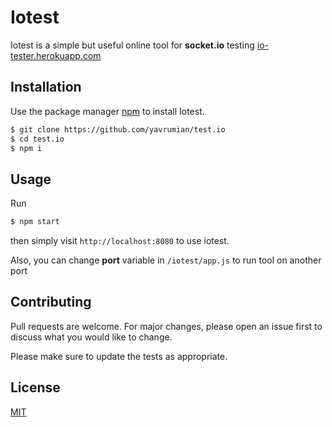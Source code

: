 # Iotest

Iotest is a simple but useful online tool for **socket.io** testing [io-tester.herokuapp.com](http://io-tester.herokuapp.com/)

## Installation

Use the package manager [npm](https://www.npmjs.com/) to install Iotest.

```bash
$ git clone https://github.com/yavrumian/test.io
$ cd test.io
$ npm i
```

## Usage
Run 
```bash
$ npm start
```

then simply visit `http://localhost:8080` to use iotest.

Also, you can change **port** variable in `/iotest/app.js` to run tool on another port

## Contributing
Pull requests are welcome. For major changes, please open an issue first to discuss what you would like to change.

Please make sure to update the tests as appropriate.

## License
[MIT](https://choosealicense.com/licenses/mit/)
